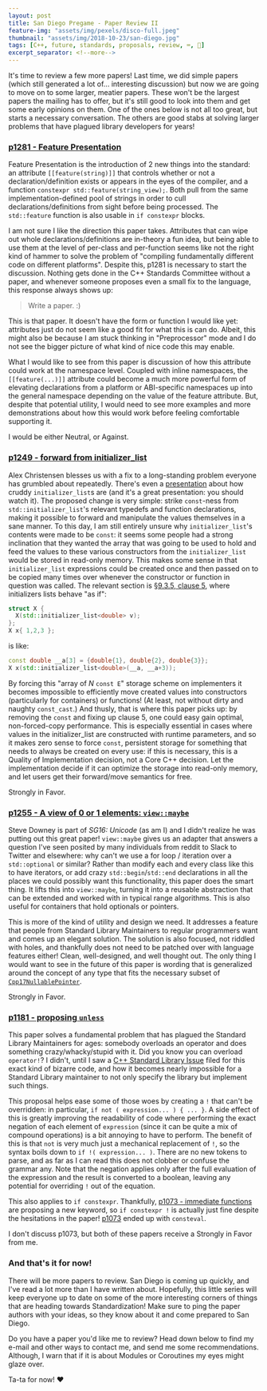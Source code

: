 ```yaml
---
layout: post
title: San Diego Pregame - Paper Review II
feature-img: "assets/img/pexels/disco-full.jpeg"
thumbnail: "assets/img/2018-10-23/san-diego.jpg"
tags: [C++, future, standards, proposals, review, ⌨️, 📜]
excerpt_separator: <!--more-->
---
```



It's time to review a few more papers! Last time, we did simple papers (which still generated a lot of... interesting discussion) but now we are going to move on to some larger, meatier papers.<!--more--> These won't be the largest papers the mailing has to offer, but it's still good to look into them and get some early opinions on them. One of the ones below is not all too great, but starts a necessary conversation. The others are good stabs at solving larger problems that have plagued library developers for years!


### [p1281 - Feature Presentation](https://wg21.link/p1281)

Feature Presentation is the introduction of 2 new things into the standard: an attribute `[[feature(string)]]` that controls whether or not a declaration/definition exists or appears in the eyes of the compiler, and a function `constexpr std::feature(string_view);`. Both pull from the same implementation-defined pool of strings in order to cull declarations/definitions from sight before being processed. The `std::feature` function is also usable in `if constexpr` blocks.

I am not sure I like the direction this paper takes. Attributes that can wipe out whole declarations/definitions are in-theory a fun idea, but being able to use them at the level of per-class and per-function seems like not the right kind of hammer to solve the problem of "compiling fundamentally different code on different platforms". Despite this, p1281 is necessary to start the discussion. Nothing gets done in the C++ Standards Committee without a paper, and whenever someone proposes even a small fix to the language, this response always shows up:

> Write a paper. :)

This is that paper. It doesn't have the form or function I would like yet: attributes just do not seem like a good fit for what this is can do. Albeit, this might also be because I am stuck thinking in "Preprocessor" mode and I do not see the bigger picture of what kind of nice code this may enable.

What I would like to see from this paper is discussion of how this attribute could work at the namespace level. Coupled with inline namespaces, the `[[feature(...)]]` attribute could become a much more powerful form of elevating declarations from a platform or ABI-specific namespaces up into the general namespace depending on the value of the feature attribute. But, despite that potential utility, I would need to see more examples and more demonstrations about how this would work before feeling comfortable supporting it.

I would be either Neutral, or Against.


### [p1249 - forward from initializer_list](https://wg21.link/p1249)

Alex Christensen blesses us with a fix to a long-standing problem everyone has grumbled about repeatedly. There's even a [presentation](https://www.youtube.com/watch?v=sSlmmZMFsXQ) about how cruddy `initializer_list`s are (and it's a great presentation: you should watch it). The proposed change is very simple: strike `const`-ness from `std::initializer_list`'s relevant typedefs and function declarations, making it possible to forward and manipulate the values themselves in a sane manner. To this day, I am still entirely unsure why `initializer_list`'s contents were made to be `const`: it seems some people had a strong inclination that they wanted the array that was going to be used to hold and feed the values to these various constructors from the `initializer_list` would be stored in read-only memory. This makes some sense in that `initializer_list` expressions could be created once and then passed on to be copied many times over whenever the constructor or function in question was called. The relevant section is [§9.3.5, clause 5](http://eel.is/c++draft/dcl.init.list#5), where initializers lists behave "as if":

```c++
struct X {
  X(std::initializer_list<double> v);
};
X x{ 1,2,3 };
```

is like:

```c++
const double __a[3] = {double{1}, double{2}, double{3}};
X x(std::initializer_list<double>(__a, __a+3));
```

By forcing this "array of _N_ `const E`" storage scheme on implementers it becomes impossible to efficiently move created values into constructors (particularly for containers) or functions! (At least, not without dirty and naughty `const_cast`.) And thusly, that is where this paper picks up: by removing the `const` and fixing up clause 5, one could easy gain optimal, non-forced-copy performance. This is especially essential in cases where values in the initializer_list are constructed with runtime parameters, and so it makes zero sense to force `const`, persistent storage for something that needs to always be created on every use: if this is necessary, this is a Quality of Implementation decision, not a Core C++ decision. Let the implementation decide if it can optimize the storage into read-only memory, and let users get their forward/move semantics for free.

Strongly in Favor.


### [p1255 - A view of 0 or 1 elements: `view::maybe`](https://wg21.link/p1255)

Steve Downey is part of _SG16: Unicode_ (as am I) and I didn't realize he was putting out this great paper! `view::maybe` gives us an adapter that answers a question I've seen posited by many individuals from reddit to Slack to Twitter and elsewhere: why can't we use a for loop / iteration over a `std::optional` or similar? Rather than modify each and every class like this to have iterators, or add crazy `std::begin`/`std::end` declarations in all the places we could possibly want this functionality, this paper does the smart thing. It lifts this into `view::maybe`, turning it into a reusable abstraction that can be extended and worked with in typical range algorithms. This is also useful for containers that hold optionals or pointers.

This is more of the kind of utility and design we need. It addresses a feature that people from Standard Library Maintainers to regular programmers want and comes up an elegant solution. The solution is also focused, not riddled with holes, and thankfully does not need to be patched over with language features either! Clean, well-designed, and well thought out. The only thing I would want to see in the future of this paper is wording that is generalized around the concept of any type that fits the necessary subset of [`Cpp17NullablePointer`](http://eel.is/c++draft/nullablepointer.requirements).

Strongly in Favor.


### [p1181 - proposing `unless`](https://wg21.link/p1181)

This paper solves a fundamental problem that has plagued the Standard Library Maintainers for ages: somebody overloads an operator and does something crazy/whacky/stupid with it. Did you know you can overload `operator!`? I didn't, until I saw a [C++ Standard Library Issue](https://cplusplus.github.io/LWG/issue2114) filed for this exact kind of bizarre code, and how it becomes nearly impossible for a Standard Library maintainer to not only specify the library but implement such things.

This proposal helps ease some of those woes by creating a `!` that can't be overridden: in particular, `if not ( expression... ) { ... }`. A side effect of this is greatly improving the readability of code where performing the exact negation of each element of `expression` (since it can be quite a mix of compound operations) is a bit annoying to have to perform. The benefit of this is that `not` is very much just a mechanical replacement of `!`, so the syntax boils down to `if !( expression... )`. There are no new tokens to parse, and as far as I can read this does not clobber or confuse the grammar any. Note that the negation applies only after the full evaluation of the expression and the result is converted to a boolean, leaving any potential for overriding `!` out of the equation.

This also applies to `if constexpr`. Thankfully, [p1073 - immediate functions](wg21.link/p1073) are proposing a new keyword, so `if constexpr !` is actually just fine despite the hesitations in the paper! [p1073](wg21.link/p1073) ended up with `consteval`.

I don't discuss p1073, but both of these papers receive a Strongly in Favor from me.


### And that's it for now!

There will be more papers to review. San Diego is coming up quickly, and I've read a lot more than I have written about. Hopefully, this little series will keep everyone up to date on some of the more interesting corners of things that are heading towards Standardization! Make sure to ping the paper authors with your ideas, so they know about it and come prepared to San Diego.

Do you have a paper you'd like me to review? Head down below to find my e-mail and other ways to contact me, and send me some recommendations. Although, I warn that if it is about Modules or Coroutines my eyes might glaze over.

Ta-ta for now! ♥
